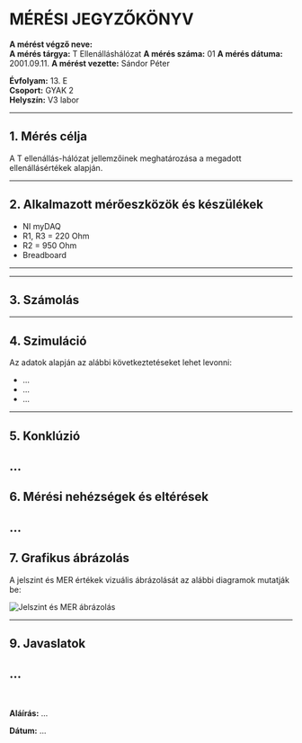 
# MÉRÉSI JEGYZŐKÖNYV

**A mérést végző neve:**  
**A mérés tárgya:** T Ellenálláshálózat
**A mérés száma:**  01
**A mérés dátuma:** 2001.09.11.
**A mérést vezette:** Sándor Péter  

**Évfolyam:** 13. E  
**Csoport:** GYAK 2  
**Helyszín:** V3 labor   

---

## 1. Mérés célja
A T ellenállás-hálózat jellemzőinek meghatározása a megadott ellenállásértékek alapján.

---

## 2. Alkalmazott mérőeszközök és készülékek

- NI myDAQ
- R1, R3 = 220 Ohm
- R2 = 950 Ohm
- Breadboard
---

---

## 3. Számolás

---

## 4. Szimuláció
Az adatok alapján az alábbi következtetéseket lehet levonni:

- ...
- ...
- ...
---

## 5. Konklúzió
...
---

## 6. Mérési nehézségek és eltérések
...
---

## 7. Grafikus ábrázolás
A jelszint és MER értékek vizuális ábrázolását az alábbi diagramok mutatják be:

![Jelszint és MER ábrázolás](...) 

---

## 9. Javaslatok
...
---



</details>


<br>

**Aláírás:** ...

**Dátum:** ...
